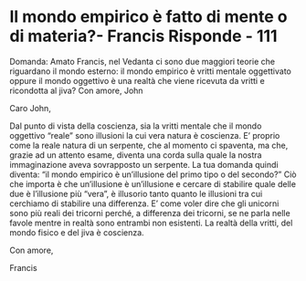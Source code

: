 # Il mondo empirico è fatto di mente o di materia?- Francis Risponde - 111 

Domanda: Amato Francis, nel Vedanta ci sono due maggiori teorie che riguardano il mondo esterno: il mondo empirico &egrave; vritti mentale oggettivato oppure il mondo oggettivo &egrave; una realt&agrave; che viene ricevuta da vritti e ricondotta al jiva? Con amore, John

Caro John,

Dal punto di vista della coscienza, sia la vritti mentale che il mondo oggettivo &ldquo;reale&rdquo; sono illusioni la cui vera natura &egrave; coscienza. E&rsquo; proprio come la reale natura di un serpente, che al momento ci spaventa, ma che, grazie ad un attento esame, diventa una corda sulla quale la nostra immaginazione aveva sovrapposto un serpente. La tua domanda quindi diventa: &ldquo;il mondo empirico &egrave; un&rsquo;illusione del primo tipo o del secondo?&rdquo; Ci&ograve; che importa &egrave; che un&rsquo;illusione &egrave; un&rsquo;illusione e cercare di stabilire quale delle due &egrave; l&rsquo;illusione pi&ugrave; &ldquo;vera&rdquo;, &egrave; illusorio tanto quanto le illusioni tra cui cerchiamo di stabilire una differenza. E&rsquo; come voler dire che gli unicorni sono pi&ugrave; reali dei tricorni perch&eacute;, a differenza dei tricorni, se ne parla nelle favole mentre in realt&agrave; sono entrambi non esistenti. La realt&agrave; della vritti, del mondo fisico e del jiva &egrave; coscienza.

Con amore,

Francis

